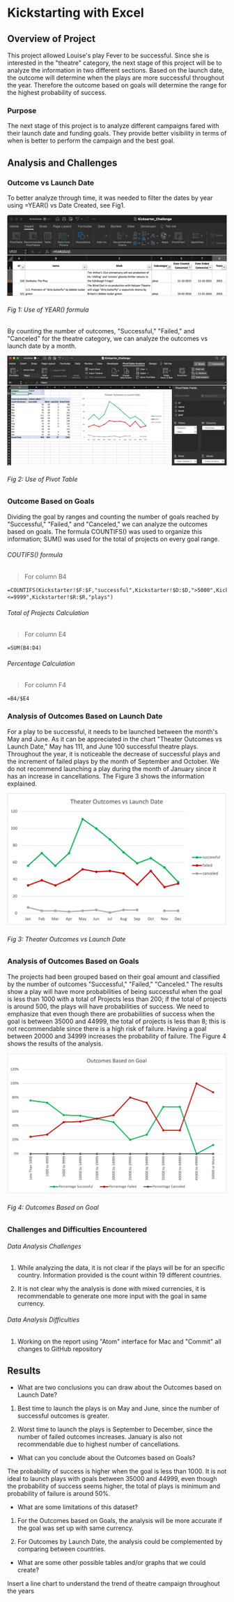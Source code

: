 # Kickstarting with Excel

## Overview of Project
This project allowed Louise's play Fever to be successful. Since she is interested in the "theatre" category, the next stage of this project will be to analyze the information in two different sections. Based on the launch date, the outcome will determine when the plays are more successful throughout the year.
Therefore the outcome based on goals will determine the range for the highest probability of success.

### Purpose
The next stage of this project is to analyze different campaigns fared with their launch date and funding goals. They provide better visibility in terms of when is better to perform the campaign and the best goal.

## Analysis and Challenges
### Outcome vs Launch Date

To better analyze through time, it was needed to filter the dates by year using =YEAR() vs Date Created, see Fig1.

<img src="https://github.com/amonjaras/kickstarter-analysis/blob/main/Kickstarter_Challenge/Resources/YEARvsDate_Created.png"/>

###### Fig 1: Use of YEAR() formula


By counting the number of outcomes, "Successful," "Failed," and "Canceled" for the theatre category, we can analyze the outcomes vs launch date by a month.

<img src="https://github.com/amonjaras/kickstarter-analysis/blob/main/Kickstarter_Challenge/Resources/OutcomevsLaunch_build.png"/>

###### Fig 2: Use of Pivot Table


### Outcome Based on Goals

Dividing the goal by ranges and counting the number of goals reached by "Successful," "Failed," and "Canceled," we can analyze the outcomes based on goals. The formula COUNTIFS() was used to organize this information; SUM() was used for the total of projects on every goal range.

###### COUTIFS() formula

> For column B4
```
=COUNTIFS(Kickstarter!$F:$F,"successful",Kickstarter!$D:$D,">5000",Kickstarter!$D:$D,"<=9999",Kickstarter!$R:$R,"plays")
```

###### Total of Projects Calculation

> For column E4
```
=SUM(B4:D4)
```

###### Percentage Calculation

> For column F4
```
=B4/$E4
```

### Analysis of Outcomes Based on Launch Date
For a play to be successful, it needs to be launched between the month's May and June.
As it can be appreciated in the chart "Theater Outcomes vs Launch Date," May has 111, and June 100 successful theatre plays. Throughout the year, it is noticeable the decrease of successful plays and the increment of failed plays by the month of September and October.
We do not recommend launching a play during the month of January since it has an increase in cancellations. The Figure 3 shows the information explained.

<img src="https://github.com/amonjaras/kickstarter-analysis/blob/main/Kickstarter_Challenge/Resources/Theater_Outcomes_vs_Launch.png"/>

###### Fig 3: Theater Outcomes vs Launch Date


### Analysis of Outcomes Based on Goals
The projects had been grouped based on their goal amount and classified by the number of outcomes "Successful," "Failed," "Canceled."
The results show a play will have more probabilities of being successful when the goal is less than 1000 with a total of Projects less than 200; if the total of projects is around 500, the plays will have probabilities of success.
We need to emphasize that even though there are probabilities of success when the goal is between 35000 and 44999, the total of projects is less than 8; this is not recommendable since there is a high risk of failure.
Having a goal between 20000 and 34999 increases the probability of failure.
The Figure 4 shows the results of the analysis.

<img src="https://github.com/amonjaras/kickstarter-analysis/blob/main/Kickstarter_Challenge/Resources/Outcomes_vs_Goals.png"/>

###### Fig 4: Outcomes Based on Goal


### Challenges and Difficulties Encountered
###### Data Analysis Challenges

1. While analyzing the data, it is not clear if the plays will be for an specific country. Information provided is the count within 19 different countries.

2. It is not clear why the analysis is done with mixed currencies, it is recommendable to generate one more input with the goal in same currency.

###### Data Analysis Difficulties

1. Working on the report using "Atom" interface for Mac and "Commit" all changes to GitHub repository

## Results

- What are two conclusions you can draw about the Outcomes based on Launch Date?

1. Best time to launch the plays is on May and June, since the number of successful outcomes is greater.

2. Worst time to launch the plays is September to December, since the number of failed outcomes increases. January is also not recommendable due to highest number of cancellations.

- What can you conclude about the Outcomes based on Goals?

The probability of success is higher when the goal is less than 1000. It is not ideal to launch plays with goals between 35000 and 44999, even though the probability of success seems higher, the total of plays is minimum and probability of failure is around 50%.

- What are some limitations of this dataset?

1. For the Outcomes based on Goals, the analysis will be more accurate if the goal was set up with same currency.

2. For Outcomes by Launch Date, the analysis could be complemented by comparing between countries.

- What are some other possible tables and/or graphs that we could create?

Insert a line chart to understand the trend of theatre campaign throughout the years
